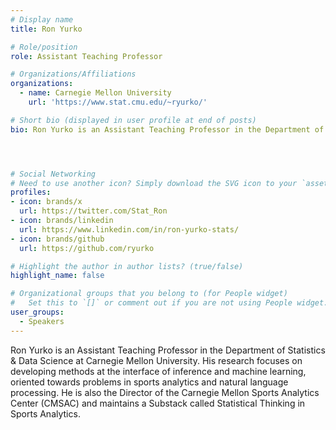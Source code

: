 ```yaml
---
# Display name
title: Ron Yurko

# Role/position
role: Assistant Teaching Professor

# Organizations/Affiliations
organizations:
  - name: Carnegie Mellon University
    url: 'https://www.stat.cmu.edu/~ryurko/'

# Short bio (displayed in user profile at end of posts)
bio: Ron Yurko is an Assistant Teaching Professor in the Department of Statistics & Data Science at Carnegie Mellon University. His research focuses on developing methods at the interface of inference and machine learning, oriented towards problems in sports analytics and natural language processing. He is also the Director of the Carnegie Mellon Sports Analytics Center (CMSAC) and maintains a Substack called Statistical Thinking in Sports Analytics.




# Social Networking
# Need to use another icon? Simply download the SVG icon to your `assets/media/icons/` folder.
profiles:
- icon: brands/x
  url: https://twitter.com/Stat_Ron
- icon: brands/linkedin
  url: https://www.linkedin.com/in/ron-yurko-stats/
- icon: brands/github
  url: https://github.com/ryurko

# Highlight the author in author lists? (true/false)
highlight_name: false

# Organizational groups that you belong to (for People widget)
#   Set this to `[]` or comment out if you are not using People widget.
user_groups:
  - Speakers
---
```


Ron Yurko is an Assistant Teaching Professor in the Department of Statistics & Data Science at Carnegie Mellon University. His research focuses on developing methods at the interface of inference and machine learning, oriented towards problems in sports analytics and natural language processing.
He is also the Director of the Carnegie Mellon Sports Analytics Center (CMSAC)
and maintains a Substack called Statistical Thinking in Sports Analytics.
